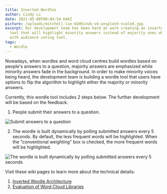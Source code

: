 ```yaml
---
title: Inverted Wordles
author: Cindy Li
date: 2021-05-08T00:04:54.646Z
picture: /uploads/mitchell-luo-U1Hhinvb-v4-unsplash-scaled.jpg
excerpt: Our development team has been hard at work creating an inverted Wordle
  tool that will highlight minority answers instead of majority ones when used
  with audience voting tool.
tags:
  - Wordle
---
```

Nowadays, when wordles and word cloud centres build wordles based on people's answers to a question, majority answers are emphasized while minority answers fade in the background. In order to make minority voices being heard, the development team is building a wordle tool that users have options to flip the algorithm to highlight either the majority or minority answers.

Currently, this wordle tool includes 2 steps below. The further development will be based on the feedback.

1. People submit their answers to a question.

![Submit answers to a question](/uploads/question.png)

2. The wordle is built dynamically by polling submitted answers every 5 seconds. By default, the less frequent words will be highlighted. When the "conventional weighting" box is checked, the more frequent words will be highlighted.

![The wordle is built dynamically by polling submitted answers every 5 seconds](/uploads/wordle.png)

Visit these wiki pages to learn more about the technical details:

1. [Inverted Wordle Architecture](https://wiki.fluidproject.org/display/fluid/Inverted+Wordles+Architecture)
2. [Evaluation of Word Cloud Libraries](https://wiki.fluidproject.org/display/fluid/Evaluation+of+word+cloud+libraries)